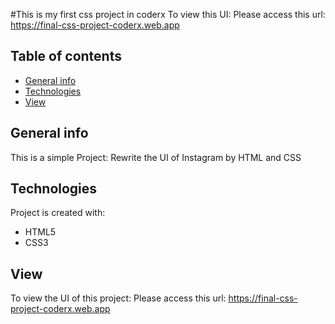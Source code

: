 #This is my first css project in coderx
To view this UI: Please access this url: https://final-css-project-coderx.web.app
## Table of contents
* [General info](#general-info)
* [Technologies](#technologies)
* [View](#view)

## General info
This is a simple Project: Rewrite the UI of Instagram by HTML and CSS

	
## Technologies
Project is created with:
* HTML5
* CSS3
	
## View
To view the UI of this project: Please access this url: https://final-css-project-coderx.web.app

